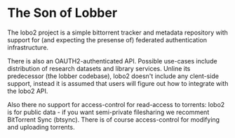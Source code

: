 
The Son of Lobber
=================

The lobo2 project is a simple bittorrent tracker and metadata repository with support for (and expecting the presense of) federated authentication infrastructure.

There is also an OAUTH2-authenticated API. Possible use-cases include distribution of research datasets and library services. Unline its predecessor (the lobber codebase), lobo2 doesn't include any clent-side support, instead it is assumed that users will figure out how to integrate with the lobo2 API. 

Also there no support for access-control for read-access to torrents: lobo2 is for public data - if you want semi-private filesharing we recomment BitTorrent Sync (btsync). There is of course access-control for modifying and uploading torrents.
